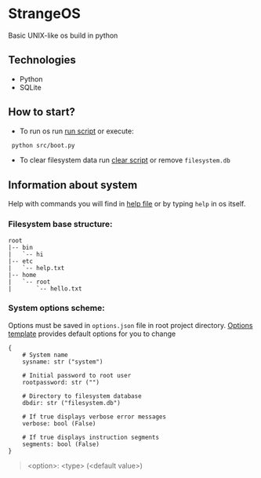 # StrangeOS

Basic UNIX-like os build in python

## Technologies

-   Python
-   SQLite

## How to start?

-   To run os run [run script](run) or execute:

```bash
 python src/boot.py
```

-   To clear filesystem data run [clear script](clear) or remove `filesystem.db`

## Information about system

Help with commands you will find in [help file](./src/data/helpmsg.txt) or by typing `help` in os itself.

### Filesystem base structure:

```
root
|-- bin
|   `-- hi
|-- etc
|   `-- help.txt
|-- home
|   `-- root
|       `-- hello.txt
```

### System options scheme:

Options must be saved in `options.json` file in root project directory. [Options template](options.template.json) provides default options for you to change

```
{
    # System name
    sysname: str ("system")

    # Initial password to root user
    rootpassword: str ("")

    # Directory to filesystem database
    dbdir: str ("filesystem.db")

    # If true displays verbose error messages
    verbose: bool (False)

    # If true displays instruction segments
    segments: bool (False)
}
```

> &lt;option&gt;: &lt;type&gt; (&lt;default value&gt;)
